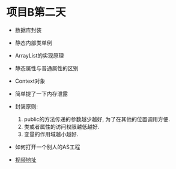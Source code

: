# 项目B第二天

- 数据库封装
- 静态内部类单例
- ArrayList的实现原理
- 静态属性与普通属性的区别
- Context对象
- 简单提了一下内存泄露
- 封装原则:

    1. public的方法传递的参数越少越好, 为了在其他的位置调用方便.
    2. 类或者属性的访问权限越低越好.
    3. 变量的作用域越小越好.

- 如何打开一个别人的AS工程
- [视频地址](https://pan.baidu.com/s/1c2qw1lI)
